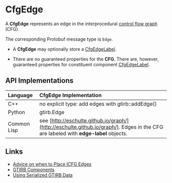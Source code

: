 CfgEdge
====================

A **CfgEdge** represents an edge in the interprocedural [control flow
graph](CFG.md) (CFG).

The corresponding Protobuf message type is `Edge`.


- A **CfgEdge** may optionally store a [CfgEdgeLabel](CfgEdgeLabel.md).

- There are no guaranteed properties for the **CFG**. There are,
  however, guaranteed properties for constituent component
  [CfgEdgeLabel](CfgEdgeLabel.md).


API Implementations
--------------------

| Language    | CfgEdge Implementation                            |
|:------------|:--------------------------------------------------|
| C++         | no explicit type: add edges with gtirb::addEdge() |
| Python      | gtirb.Edge                                        |
| Common Lisp | see [http://eschulte.github.io/graph/](http://eschulte.github.io/graph/). Edges in the CFG are labeled with **edge-label** objects. |



Links
--------------------

- [Advice on when to Place ICFG Edges](../CFG-Edges.md)
- [GTIRB Components](COMPONENTS.md)
- [Using Serialized GTIRB Data](../../PROTOBUF.md)
